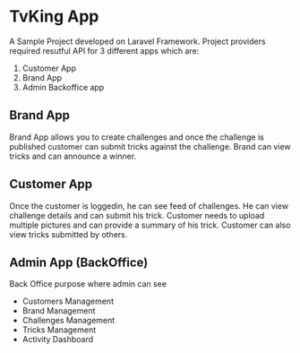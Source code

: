 # TvKing App
<p>A Sample Project developed on Laravel Framework. Project providers required resutful API for 3 different apps which are:</p>
<ol>
<li>Customer App</li>
<li>Brand App</li>
<li>Admin Backoffice app</li>
</ol>

## Brand App
<p>
Brand App allows you to create challenges and once the challenge is published customer can submit tricks against the challenge. Brand can view tricks and can announce a winner. 
</p>

## Customer App
<p>Once the customer is loggedin, he can see feed of challenges. He can view challenge details and can submit his trick. Customer needs to upload multiple pictures and can provide a summary of his trick. Customer can also view tricks submitted by others.</p>

## Admin App (BackOffice)
<p>Back Office purpose where admin can see</p>
<ul>
<li>Customers Management</li>
<li>Brand Management</li>
<li>Challenges Management</li>
<li>Tricks Management</li>
<li>Activity Dashboard</li>
</ul>